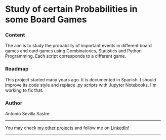 # Study of certain Probabilities in some Board Games

### Content
The aim is to study the probability of important events in different board games and card games using Combinatorics, Statistics and Python Programming. Each script corresponds to a different game.

### Roadmap
This project started many years ago. It is documented in Spanish. I should improve its code style and replace .py scripts with Jupyter Notebooks. I'm working to fix that.

### Author
Antonio Sevilla Sastre

-----------------------------------------------------------------------------

You may check [my other projects](https://github.com/asevillasastre?tab=repositories) and follow me on [LinkedIn](https://www.linkedin.com/in/asevillasastre/)!

-----------------------------------------------------------------------------
